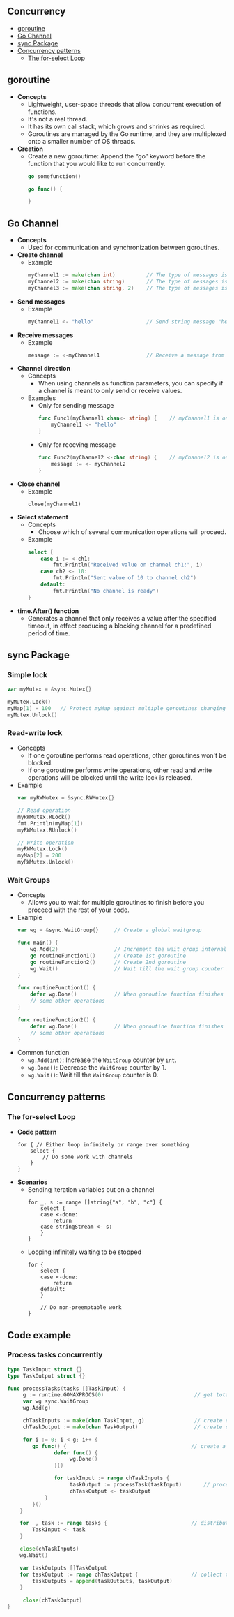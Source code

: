## Concurrency
- [goroutine](#goroutine)
- [Go Channel](#go-channel)
- [sync Package](#sync-package)
- [Concurrency patterns](#concurrency-patterns)
   - [The for-select Loop](#the-for-select-loop)

## goroutine
- **Concepts**
   - Lightweight, user-space threads that allow concurrent execution of functions.
   - It's not a real thread.
   - It has its own call stack, which grows and shrinks as required.
   - Goroutines are managed by the Go runtime, and they are multiplexed onto a smaller number of OS threads.
- **Creation**
   - Create a new goroutime: Append the “go” keyword before the function that you would like to run concurrently.
     ```go
     go somefunction()

     go func() {

     }
     ```
  
## Go Channel
- **Concepts**
   - Used for communication and synchronization between goroutines.
- **Create channel**
   - Example
     ```go
     myChannel1 := make(chan int)          // The type of messages is int
     myChannel2 := make(chan string)       // The type of messages is string
     myChannel3 := make(chan string, 2)    // The type of messages is string, the channel can buffer up to 2 messages
     ```
- **Send messages**
   - Example
     ```go
     myChannel1 <- "hello"                 // Send string message "hello" to the channel
     ```
- **Receive messages**
   - Example
     ```go
     message := <-myChannel1               // Receive a message from the channel
     ```
- **Channel direction**
   - Concepts
      - When using channels as function parameters, you can specify if a channel is meant to only send or receive values.
   - Examples
      - Only for sending message
        ```go
        func Func1(myChannel1 chan<- string) {    // myChannel1 is only for sending message
            myChannel1 <- "hello"
        }
        ```
      - Only for receving message
        ```go
        func Func2(myChannel2 <-chan string) {    // myChannel2 is only for receiving message
            message := <- myChannel2
        }
        ```
- **Close channel**
   - Example
     ```
     close(myChannel1)
     ```
- **Select statement**
   - Concepts
      - Choose which of several communication operations will proceed.
   - Example
     ```go
     select {
         case i := <-ch1:
             fmt.Println("Received value on channel ch1:", i)
         case ch2 <- 10:
             fmt.Println("Sent value of 10 to channel ch2")
         default:
             fmt.Println("No channel is ready")
     }
     ```
- **time.After() function**
   - Generates a channel that only receives a value after the specified timeout, in effect producing a blocking channel for a predefined period of time.

## sync Package
### Simple lock
```go
var myMutex = &sync.Mutex{}

myMutex.Lock()
myMap[1] = 100   // Protect myMap against multiple goroutines changing it at the same time.  
myMutex.Unlock()
```
### Read-write lock
- Concepts
   - If one goroutine performs read operations, other goroutines won't be blocked.
   - If one goroutine performs write operations, other read and write operations will be blocked until the write lock is released.
- Example
  ```go
  var myRWMutex = &sync.RWMutex{}

  // Read operation
  myRWMutex.RLock()
  fmt.Println(myMap[1])
  myRWMutex.RUnlock()

  // Write operation
  myRWMutex.Lock()
  myMap[2] = 200
  myRWMutex.Unlock()
  ```
### Wait Groups
- Concepts
   - Allows you to wait for multiple goroutines to finish before you proceed with the rest of your code.
- Example
  ```go
  var wg = &sync.WaitGroup{}     // Create a global waitgroup
  
  func main() {
      wg.Add(2)                  // Increment the wait group internal counter by 2
      go routineFunction1()      // Create 1st goroutine
      go routineFunction2()      // Create 2nd goroutine
      wg.Wait()                  // Wait till the wait group counter is 0
  }
  
  func routineFunction1() {
      defer wg.Done()            // When goroutine function finishes execution, decrement the internal wait group counter by one.
      // some other operations
  }
  
  func routineFunction2() {
      defer wg.Done()            // When goroutine function finishes execution, decrement the internal wait group counter by one.
      // some other operations
  }
  ```
- Common function
   - `wg.Add(int)`: Increase the `WaitGroup` counter by `int`.
   - `wg.Done()`: Decrease the `WaitGroup` counter by 1.
   - `wg.Wait()`: Wait till the `WaitGroup` counter is 0.

## Concurrency patterns
### The for-select Loop
- **Code pattern**
  ```
  for { // Either loop infinitely or range over something
      select {
          // Do some work with channels
      }
  }
  ```
- **Scenarios**
   - Sending iteration variables out on a channel
     ```
     for _, s := range []string{"a", "b", "c"} {
         select {
         case <-done:
             return
         case stringStream <- s:
         }
     }
     ```
   - Looping infinitely waiting to be stopped
     ```
     for {
         select {
         case <-done:
             return
         default:
         }

         // Do non-preemptable work
     }
     ```

## Code example
### Process tasks concurrently
```go
type TaskInput struct {}
type TaskOutput struct {}

func processTasks(tasks []TaskInput) {
	 g := runtime.GOMAXPROCS(0)                             // get total number of CPUs 
	 var wg sync.WaitGroup
	 wg.Add(g)

	 chTaskInputs := make(chan TaskInput, g)                // create channel for sending task inputs to multiple goroutines
	 chTaskOutput := make(chan TaskOutput)                  // create channel for collecting task outputs from multiple goroutines

	 for i := 0; i < g; i++ {
        go func() {                                        // create a single goroutine
			   defer func() {
				    wg.Done()
			   }()

			   for taskInput := range chTaskInputs {
				    taskOutput := processTask(taskInput)       // process a single task
				    chTaskOutput <- taskOutput
            }
        }()
    }

    for _, task := range tasks {                           // distribute task inputs to multiple goroutines
        TaskInput <- task
    }

    close(chTaskInputs)
    wg.Wait()

    var taskOutputs []TaskOutput
    for taskOutput := range chTaskOutput {                 // collect task outputs from multiple goroutines
        taskOutputs = append(taskOutputs, taskOutput)
    }
	 
	 close(chTaskOutput)
}
```
